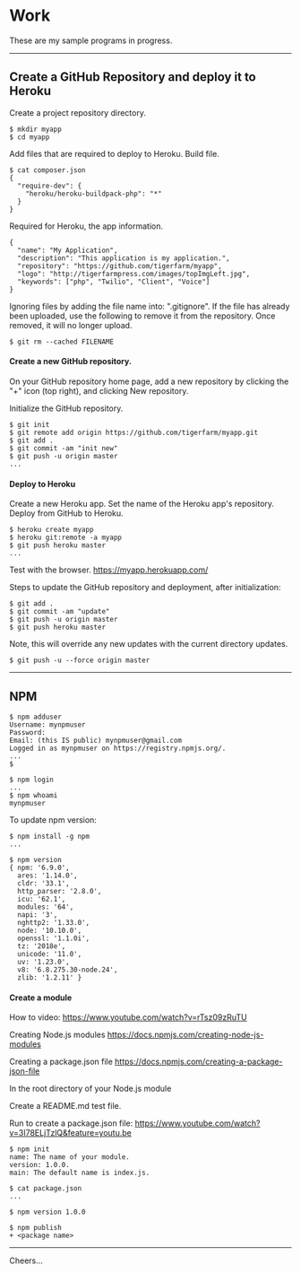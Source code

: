 # Work

These are my sample programs in progress.

---------------------------------------------------------------
## Create a GitHub Repository and deploy it to Heroku

Create a project repository directory.
````
$ mkdir myapp
$ cd myapp
````
Add files that are required to deploy to Heroku. Build file.
````
$ cat composer.json 
{
  "require-dev": {
    "heroku/heroku-buildpack-php": "*"
  }
}
````
Required for Heroku, the app information.
````
{
  "name": "My Application",
  "description": "This application is my application.",
  "repository": "https://github.com/tigerfarm/myapp",
  "logo": "http://tigerfarmpress.com/images/topImgLeft.jpg",
  "keywords": ["php", "Twilio", "Client", "Voice"]
}
````
Ignoring files by adding the file name into: ".gitignore".
If the file has already been uploaded, use the following to remove it from the repository. Once removed, it will no longer upload.
````
$ git rm --cached FILENAME
````

#### Create a new GitHub repository.

On your GitHub repository home page, add a new repository by clicking the "+" icon (top right), and clicking New repository.

Initialize the GitHub repository.
````
$ git init
$ git remote add origin https://github.com/tigerfarm/myapp.git
$ git add .
$ git commit -am "init new"
$ git push -u origin master
...
````

#### Deploy to Heroku

Create a new Heroku app. Set the name of the Heroku app's repository. Deploy from GitHub to Heroku.
````
$ heroku create myapp
$ heroku git:remote -a myapp
$ git push heroku master
...
````

Test with the browser.
https://myapp.herokuapp.com/

Steps to update the GitHub repository and deployment, after initialization:
````
$ git add .
$ git commit -am "update"
$ git push -u origin master
$ git push heroku master
````

Note, this will override any new updates with the current directory updates.
````
$ git push -u --force origin master
````

--------------------------------------------------------------------------------
## NPM

````
$ npm adduser
Username: mynpmuser
Password: 
Email: (this IS public) mynpmuser@gmail.com
Logged in as mynpmuser on https://registry.npmjs.org/.
...
$

$ npm login
...
$ npm whoami
mynpmuser
````

To update npm version:
````
$ npm install -g npm
...

$ npm version
{ npm: '6.9.0',
  ares: '1.14.0',
  cldr: '33.1',
  http_parser: '2.8.0',
  icu: '62.1',
  modules: '64',
  napi: '3',
  nghttp2: '1.33.0',
  node: '10.10.0',
  openssl: '1.1.0i',
  tz: '2018e',
  unicode: '11.0',
  uv: '1.23.0',
  v8: '6.8.275.30-node.24',
  zlib: '1.2.11' }
````

#### Create a module

How to video:
https://www.youtube.com/watch?v=rTsz09zRuTU

Creating Node.js modules
https://docs.npmjs.com/creating-node-js-modules

Creating a package.json file
https://docs.npmjs.com/creating-a-package-json-file

In the root directory of your Node.js module

Create a README.md test file.

Run to create a package.json file: 
https://www.youtube.com/watch?v=3I78ELjTzlQ&feature=youtu.be
````
$ npm init
name: The name of your module.
version: 1.0.0.
main: The default name is index.js.
````

````
$ cat package.json
...

$ npm version 1.0.0

$ npm publish
+ <package name>
````

--------------------------------------------------------------------------------

Cheers...
